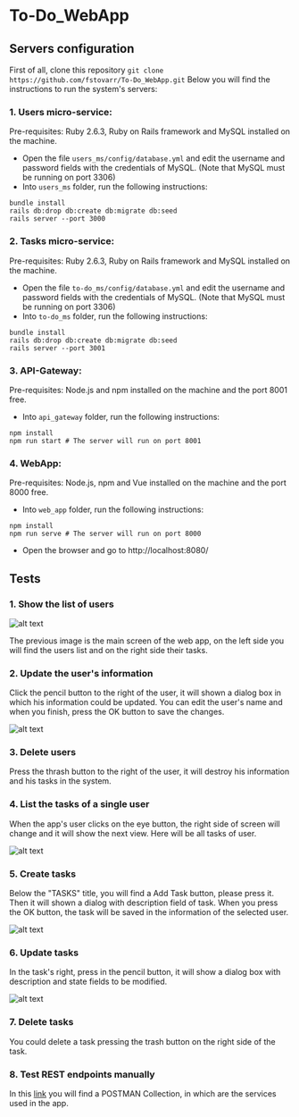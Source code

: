 # To-Do_WebApp

## Servers configuration

First of all, clone this repository `git clone https://github.com/fstovarr/To-Do_WebApp.git`
Below you will find the instructions to run the system's servers:

### 1. Users micro-service:
Pre-requisites:
Ruby 2.6.3, Ruby on Rails framework and MySQL installed on the machine.

- Open the file `users_ms/config/database.yml` and edit the username and password fields with the credentials of MySQL. (Note that MySQL must be running on port 3306)
- Into `users_ms` folder, run the following instructions:
```
bundle install
rails db:drop db:create db:migrate db:seed
rails server --port 3000
```

### 2. Tasks micro-service:
Pre-requisites:
Ruby 2.6.3, Ruby on Rails framework and MySQL installed on the machine.

- Open the file `to-do_ms/config/database.yml` and edit the username and password fields with the credentials of MySQL. (Note that MySQL must be running on port 3306)
- Into `to-do_ms` folder, run the following instructions:
```
bundle install
rails db:drop db:create db:migrate db:seed
rails server --port 3001
```

### 3. API-Gateway:
Pre-requisites:
Node.js and npm installed on the machine and the port 8001 free.

- Into `api_gateway` folder, run the following instructions:
```
npm install
npm run start # The server will run on port 8001
```

### 4. WebApp:
Pre-requisites:
Node.js, npm and Vue installed on the machine and the port 8000 free.

- Into `web_app` folder, run the following instructions:
```
npm install
npm run serve # The server will run on port 8000
```
- Open the browser and go to http://localhost:8080/

## Tests

### 1. Show the list of users

![alt text](https://i.ibb.co/fn2BQcm/image.png "Logo Title Text 1")

The previous image is the main screen of the web app, on the left side you will find the users list and on the right side their tasks.

### 2. Update the user's information

Click the pencil button to the right of the user, it will shown a dialog box in which his information could be updated. You can edit the user's name and when you finish, press the OK button to save the changes.

![alt text](https://i.ibb.co/G9m5LnY/image.png "Logo Title Text 1")

### 3. Delete users

Press the thrash button to the right of the user, it will destroy his information and his tasks in the system.

### 4. List the tasks of a single user

When the app's user clicks on the eye button, the right side of screen will change and it will show the next view. Here will be all tasks of user.

![alt text](https://i.ibb.co/51nM2Xk/image.png "Logo Title Text 1")

### 5. Create tasks

Below the "TASKS" title, you will find a Add Task button, please press it. Then it will shown a dialog with description field of task. When you press the OK button, the task will be saved in the information of the selected user.

![alt text](https://i.ibb.co/DknG6Sc/image.png "Logo Title Text 1")

### 6. Update tasks

In the task's right, press in the pencil button, it will show a dialog box with description and state fields to be modified.

![alt text](https://i.ibb.co/9ZJFtk8/image.png "Logo Title Text 1")

### 7. Delete tasks

You could delete a task pressing the trash button on the right side of the task.

### 8. Test REST endpoints manually

In this [link](https://www.getpostman.com/collections/990a93dc2b6c0417f018) you will find a POSTMAN Collection, in which are the services used in the app.
